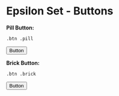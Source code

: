 # Epsilon Set - Buttons

**Pill Button:**
```
.btn .pill
```  
<button class="btn pill">Button</button>

**Brick Button:**
```
.btn .brick
```  
<button class="btn brick">Button</button>